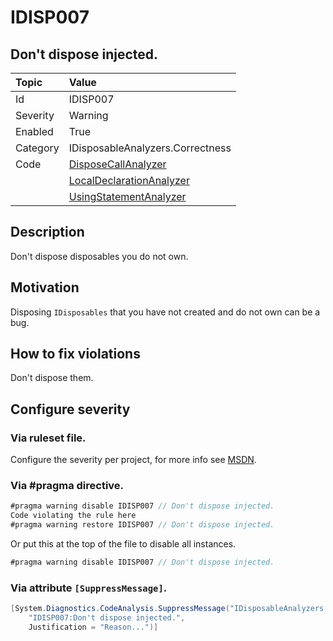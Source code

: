 # IDISP007
## Don't dispose injected.

| Topic    | Value
| :--      | :--
| Id       | IDISP007
| Severity | Warning
| Enabled  | True
| Category | IDisposableAnalyzers.Correctness
| Code     | [DisposeCallAnalyzer](https://github.com/DotNetAnalyzers/IDisposableAnalyzers/blob/master/IDisposableAnalyzers/Analyzers/DisposeCallAnalyzer.cs)
|          | [LocalDeclarationAnalyzer](https://github.com/DotNetAnalyzers/IDisposableAnalyzers/blob/master/IDisposableAnalyzers/Analyzers/LocalDeclarationAnalyzer.cs)
|          | [UsingStatementAnalyzer](https://github.com/DotNetAnalyzers/IDisposableAnalyzers/blob/master/IDisposableAnalyzers/Analyzers/UsingStatementAnalyzer.cs)

## Description

Don't dispose disposables you do not own.

## Motivation

Disposing `IDisposables` that you have not created and do not own can be a bug.

## How to fix violations

Don't dispose them.

<!-- start generated config severity -->
## Configure severity

### Via ruleset file.

Configure the severity per project, for more info see [MSDN](https://msdn.microsoft.com/en-us/library/dd264949.aspx).

### Via #pragma directive.
```C#
#pragma warning disable IDISP007 // Don't dispose injected.
Code violating the rule here
#pragma warning restore IDISP007 // Don't dispose injected.
```

Or put this at the top of the file to disable all instances.
```C#
#pragma warning disable IDISP007 // Don't dispose injected.
```

### Via attribute `[SuppressMessage]`.

```C#
[System.Diagnostics.CodeAnalysis.SuppressMessage("IDisposableAnalyzers.Correctness", 
    "IDISP007:Don't dispose injected.", 
    Justification = "Reason...")]
```
<!-- end generated config severity -->